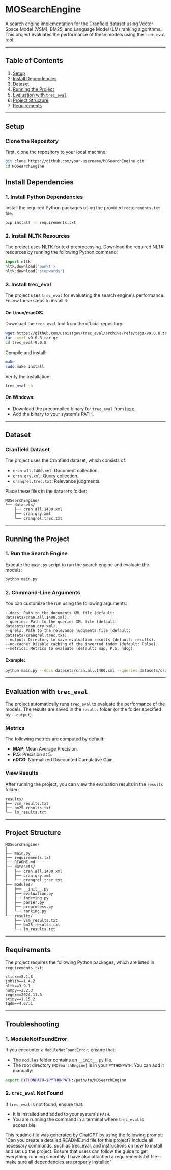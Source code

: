 # MOSearchEngine

A search engine implementation for the Cranfield dataset using Vector Space Model (VSM), BM25, and Language Model (LM) ranking algorithms. This project evaluates the performance of these models using the `trec_eval` tool.

---

## Table of Contents
1. [Setup](#setup)
2. [Install Dependencies](#install-dependencies)
3. [Dataset](#dataset)
4. [Running the Project](#running-the-project)
5. [Evaluation with `trec_eval`](#evaluation-with-trec_eval)
6. [Project Structure](#project-structure)
7. [Requirements](#requirements)

---

## Setup

### Clone the Repository
First, clone the repository to your local machine:
```bash
git clone https://github.com/your-username/MOSearchEngine.git
cd MOSearchEngine
```

## Install Dependencies

### 1. Install Python Dependencies
Install the required Python packages using the provided `requirements.txt` file:

```bash
pip install -r requirements.txt
```

### 2. Install NLTK Resources
The project uses NLTK for text preprocessing. Download the required NLTK resources by running the following Python command:

```python
import nltk
nltk.download('punkt')
nltk.download('stopwords')
```

### 3. Install trec_eval
The project uses `trec_eval` for evaluating the search engine's performance. Follow these steps to install it:

#### On Linux/macOS:
Download the `trec_eval` tool from the official repository:

```bash
wget https://github.com/usnistgov/trec_eval/archive/refs/tags/v9.0.8.tar.gz
tar -xvzf v9.0.8.tar.gz
cd trec_eval-9.0.8
```

Compile and install:

```bash
make
sudo make install
```

Verify the installation:

```bash
trec_eval -h
```

#### On Windows:
- Download the precompiled binary for `trec_eval` from [here](https://github.com/usnistgov/trec_eval).
- Add the binary to your system's PATH.

---

## Dataset

### Cranfield Dataset
The project uses the Cranfield dataset, which consists of:

- `cran.all.1400.xml`: Document collection.
- `cran.qry.xml`: Query collection.
- `cranqrel.trec.txt`: Relevance judgments.

Place these files in the `datasets` folder:

```plaintext
MOSearchEngine/
└── datasets/
    ├── cran.all.1400.xml
    ├── cran.qry.xml
    └── cranqrel.trec.txt
```

---

## Running the Project

### 1. Run the Search Engine
Execute the `main.py` script to run the search engine and evaluate the models:

```bash
python main.py
```

### 2. Command-Line Arguments
You can customize the run using the following arguments:

```plaintext
--docs: Path to the documents XML file (default: datasets/cran.all.1400.xml).
--queries: Path to the queries XML file (default: datasets/cran.qry.xml).
--qrels: Path to the relevance judgments file (default: datasets/cranqrel.trec.txt).
--output: Directory to save evaluation results (default: results).
--no-cache: Disable caching of the inverted index (default: False).
--metrics: Metrics to evaluate (default: map, P.5, ndcg).
```

#### Example:

```bash
python main.py --docs datasets/cran.all.1400.xml --queries datasets/cran.qry.xml --qrels datasets/cranqrel.trec.txt --output custom_results --metrics map ndcg
```

---

## Evaluation with `trec_eval`

The project automatically runs `trec_eval` to evaluate the performance of the models. The results are saved in the `results` folder (or the folder specified by `--output`).

### Metrics
The following metrics are computed by default:

- **MAP**: Mean Average Precision.
- **P.5**: Precision at 5.
- **nDCG**: Normalized Discounted Cumulative Gain.

### View Results
After running the project, you can view the evaluation results in the `results` folder:

```plaintext
results/
├── vsm_results.txt
├── bm25_results.txt
└── lm_results.txt
```

---

## Project Structure

```plaintext
MOSearchEngine/
│
├── main.py
├── requirements.txt
├── README.md
├── datasets/
│   ├── cran.all.1400.xml
│   ├── cran.qry.xml
│   └── cranqrel.trec.txt
├── modules/
│   ├── __init__.py
│   ├── evaluation.py
│   ├── indexing.py
│   ├── parser.py
│   ├── preprocess.py
│   └── ranking.py
└── results/
    ├── vsm_results.txt
    ├── bm25_results.txt
    └── lm_results.txt
```

---

## Requirements

The project requires the following Python packages, which are listed in `requirements.txt`:

```plaintext
click==8.1.8
joblib==1.4.2
nltk==3.9.1
numpy==2.2.3
regex==2024.11.6
scipy==1.15.2
tqdm==4.67.1
```

---

## Troubleshooting

### 1. ModuleNotFoundError
If you encounter a `ModuleNotFoundError`, ensure that:

- The `modules` folder contains an `__init__.py` file.
- The root directory (`MOSearchEngine`) is in your `PYTHONPATH`. You can add it manually:

```bash
export PYTHONPATH=$PYTHONPATH:/path/to/MOSearchEngine
```

### 2. `trec_eval` Not Found
If `trec_eval` is not found, ensure that:

- It is installed and added to your system's `PATH`.
- You are running the command in a terminal where `trec_eval` is accessible.




This readme file was generated by ChatGPT by using the following prompt:
"Can you create a detailed README.md file for this project? Include all necessary commands, such as trec_eval, and instructions on how to install and set up the project. Ensure that users can follow the guide to get everything running smoothly. I have also attached a requirements.txt file—make sure all dependencies are properly installed"